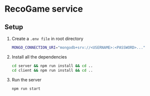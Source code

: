 # RecoGame service

## Setup

1. Create a `.env file` in root directory
    ```bash
    MONGO_CONNECTION_URI="mongodb+srv://<USERNAME>:<PASSWORD>..."
    ```
2. Install all the dependencies
    ```bash
    cd server && npm run install && cd ..
    cd client && npm run install && cd ..
    ```
3. Run the server
    ```bash
    npm run start
    ```

